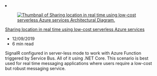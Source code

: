 <!-- This file is automatically generated by build/architectures/build_index.py. Any updates will be lost. -->

<!-- markdownlint-disable MD033 -->

<li class="grid-item item-column" data-categories="DevOps Integration Developer Tools Hybrid ">
<article class="card">
    <div class="card-header has-margin-bottom-none" aria-hidden="true">
        <figure class="image diagram has-height-175 has-overflow-hidden level">
            <a href="/azure/architecture/example-scenario/signalr"><img src="/azure/architecture/browse/thumbs/signalr.png" class="diagram" alt="Thumbnail of Sharing location in real time using low-cost serverless Azure services Architectural Diagram." data-linktype="relative-path"></a>
        </figure>
    </div>
    <div class="card-content">
        <a class="card-content-title has-margin-top-none" href="/azure/architecture/example-scenario/signalr">
            <p>Sharing location in real time using low-cost serverless Azure services</p>
        </a>
        <ul class="card-content-metadata">
            <li>12/09/2019</li>
            <li>6 min read</li>
        </ul>
        <p class="card-content-description">SignalR configured in server-less mode to work with Azure Function triggered by Service Bus. All of it using .NET Core. This scenario is best used for real time messaging applications where users require a low-cost but robust messaging service.</p>
        <div class="bottom-to-top-fade is-hidden-mobile"></div>
    </div>
</article>
</li>
